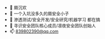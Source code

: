 - 👋 屑沉欢
- 👀 一个入坑没多久的屑安全小子
- 🌱 渗透测试/安全开发/安全研究/机器学习 都在搞
- 💞️ 寻识安全团队核心成员/凛夜安全团队创始人
- 📫 839802390@qq.com

